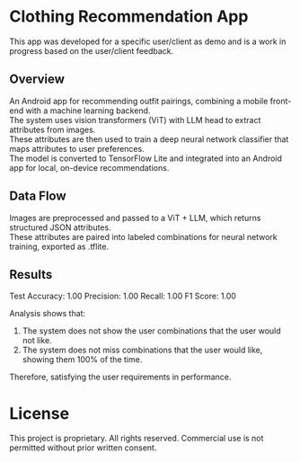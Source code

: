 # Clothing Recommendation App

This app was developed for a specific user/client as demo and is a work in progress based on the user/client feedback.

## Overview

An Android app for recommending outfit pairings, combining a mobile front-end with a machine learning backend.  
The system uses vision transformers (ViT) with LLM head to extract attributes from images.  
These attributes are then used to train a deep neural network classifier that maps attributes to user preferences.  
The model is converted to TensorFlow Lite and integrated into an Android app for local, on-device recommendations.

## Data Flow

Images are preprocessed and passed to a ViT + LLM, which returns structured JSON attributes.  
These attributes are paired into labeled combinations for neural network training, exported as .tflite.

## Results

Test Accuracy: 1.00
Precision: 1.00
Recall: 1.00
F1 Score: 1.00

Analysis shows that:
1. The system does not show the user combinations that the user would not like.
2. The system does not miss combinations that the user would like, showing them 100% of the time.

Therefore, satisfying the user requirements in performance.

# License

This project is proprietary. All rights reserved. Commercial use is not permitted without prior written consent.